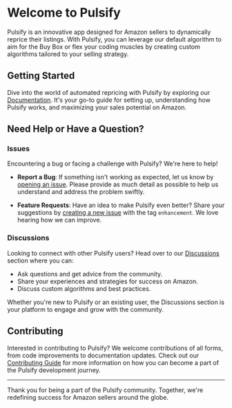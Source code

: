# Welcome to Pulsify

Pulsify is an innovative app designed for Amazon sellers to dynamically reprice their listings. With Pulsify, you can leverage our default algorithm to aim for the Buy Box or flex your coding muscles by creating custom algorithms tailored to your selling strategy.

## Getting Started

Dive into the world of automated repricing with Pulsify by exploring our [Documentation](#). It's your go-to guide for setting up, understanding how Pulsify works, and maximizing your sales potential on Amazon.

## Need Help or Have a Question?

### Issues

Encountering a bug or facing a challenge with Pulsify? We're here to help!

- **Report a Bug**: If something isn't working as expected, let us know by [opening an issue](https://github.com/lineofflight/pulsify/issues/new). Please provide as much detail as possible to help us understand and address the problem swiftly.

- **Feature Requests**: Have an idea to make Pulsify even better? Share your suggestions by [creating a new issue](https://github.com/lineofflight/pulsify/issues/new) with the tag `enhancement`. We love hearing how we can improve.

### Discussions

Looking to connect with other Pulsify users? Head over to our [Discussions](https://github.com/lineofflight/pulsify/discussions) section where you can:

- Ask questions and get advice from the community.
- Share your experiences and strategies for success on Amazon.
- Discuss custom algorithms and best practices.

Whether you're new to Pulsify or an existing user, the Discussions section is your platform to engage and grow with the community.

## Contributing

Interested in contributing to Pulsify? We welcome contributions of all forms, from code improvements to documentation updates. Check out our [Contributing Guide](/CONTRIBUTING.md) for more information on how you can become a part of the Pulsify development journey.

---

Thank you for being a part of the Pulsify community. Together, we're redefining success for Amazon sellers around the globe.
